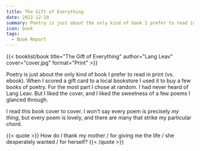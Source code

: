 ```yaml
---
title: The Gift of Everything
date: 2022-12-10
summary: Poetry is just about the only kind of book I prefer to read in print (vs. ebook)…
icon: book
tags:
  - Book Report
---
```


{{< booklist/book
title="The Gift of Everything"
author="Lang Leav"
cover="cover.jpg"
format="Print" >}}

Poetry is just about the only kind of book I prefer to read in print (vs. ebook). When I scored a gift card to a local bookstore I used it to buy a few books of poetry. For the most part I chose at random. I had never heard of Lang Leav. But I liked the cover, and I liked the sweetness of a few poems I glanced through.

I read this book cover to cover. I won't say every poem is precisely *my thing*, but every poem is lovely, and there are many that strike my particular chord.

{{< quote >}}
How do I thank my mother / for giving me the life / she desperately wanted / for herself?
{{< /quote >}}